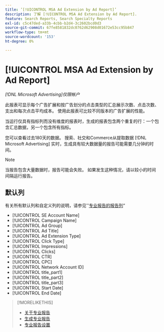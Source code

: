 ```yaml
---
title: ’[!UICONTROL MSA Ad Extension by Ad Report]’
description: 了解 [!UICONTROL MSA Ad Extension by Ad Report].
feature: Search Reports, Search Specialty Reports
exl-id: c5c47ded-a33b-4cbb-b2d4-3c2602bcd0d3
source-git-commit: 67fe8581832dc0762d62908d01672e53cc95b847
workflow-type: tm+mt
source-wordcount: '153'
ht-degree: 0%

---
```


# [!UICONTROL MSA Ad Extension by Ad Report]

*[!DNL Microsoft Advertising]仅限帐户*

此报表可显示每个广告扩展和按广告划分的点击类型的汇总展示次数、点击次数、支出和每次点击平均成本。 使用此报表可比较不同版本的广告扩展的性能。

当运行仅具有指标列而没有维度的报表时，生成的报表包含两个重复的行：一个包含汇总数据，另一个包含所有指标。<!-- all metrics? -->

您可以查看过去180天的数据。 搜索、社交和Commerce从提取数据 [!DNL Microsoft Advertising] 实时，生成具有较大数据量的报告可能需要几分钟的时间。

>[!NOTE]
>
>当报告包含大量数据时，报告可能会失败。 如果发生这种情况，请以较小的时间间隔运行报告。

## 默认列

有关所有默认列和自定义列的说明，请参见&#39;&#39;[专业报告的报告列](specialty-report-columns.md)“

* [!UICONTROL SE Account Name]
* [!UICONTROL Campaign Name]
* [!UICONTROL Ad Group]
* [!UICONTROL Ad Title]
* [!UICONTROL Ad Extension Type]
* [!UICONTROL Click Type]
* [!UICONTROL Impressions]
* [!UICONTROL Clicks]
* [!UICONTROL CTR]
* [!UICONTROL CPC]
* [!UICONTROL Network Account ID]
* [!UICONTROL title_part1]<!-- segment of the ad title? -->
* [!UICONTROL title_part2]<!-- ? -->
* [!UICONTROL title_part3]<!-- ? -->
* [!UICONTROL Start Date]
* [!UICONTROL End Date]

>[!MORELIKETHIS]
>
>* [关于专业报告](specialty-report-about.md)
>* [生成专业报告](specialty-report-generate.md)
>* [专业报告设置](specialty-report-settings.md)
